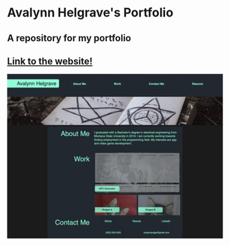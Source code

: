 # Avalynn Helgrave's Portfolio
## A repository for my portfolio
## [Link to the website!](https://avalynnw.github.io/Portfolio_AvalynnWinsor/)
![Screenshot of the Website](https://github.com/avalynnw/Portfolio_AvalynnWinsor/blob/main/assets/images/Avalynn%20Winsor's%20Portfolio.png)